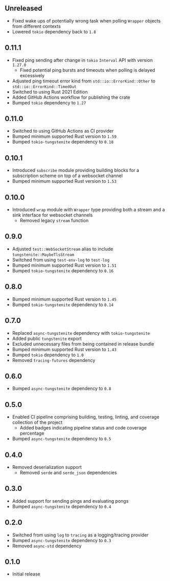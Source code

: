 Unreleased
----------
- Fixed wake ups of potentially wrong task when polling `Wrapper`
  objects from different contexts
- Lowered `tokio` dependency back to `1.8`


0.11.1
------
- Fixed ping sending after change in `tokio` `Interval` API with version
  `1.27.0`
  - Fixed potential ping bursts and timeouts when polling is delayed
    excessively
- Adjusted ping timeout error kind from `std::io::ErrorKind::Other` to
  `std::io::ErrorKind::TimedOut`
- Switched to using Rust 2021 Edition
- Added GitHub Actions workflow for publishing the crate
- Bumped `tokio` dependency to `1.27`


0.11.0
------
- Switched to using GitHub Actions as CI provider
- Bumped minimum supported Rust version to `1.59`
- Bumped `tokio-tungstenite` dependency to `0.18`


0.10.1
------
- Introduced `subscribe` module providing building blocks for a
  subscription scheme on top of a websocket channel
- Bumped minimum supported Rust version to `1.53`


0.10.0
------
- Introduced `wrap` module with `Wrapper` type providing both a stream
  and a sink interface for websocket channels
  - Removed legacy `stream` function


0.9.0
-----
- Adjusted `test::WebSocketStream` alias to include
  `tungstenite::MaybeTlsStream`
- Switched from using `test-env-log` to `test-log`
- Bumped minimum supported Rust version to `1.51`
- Bumped `tokio-tungstenite` dependency to `0.16`


0.8.0
-----
- Bumped minimum supported Rust version to `1.45`
- Bumped `tokio-tungstenite` dependency to `0.14`


0.7.0
-----
- Replaced `async-tungstenite` dependency with `tokio-tungstenite`
- Added public `tungstenite` export
- Excluded unnecessary files from being contained in release bundle
- Bumped minimum supported Rust version to `1.43`
- Bumped `tokio` dependency to `1.0`
- Removed `tracing-futures` dependency


0.6.0
-----
- Bumped `async-tungstenite` dependency to `0.8`


0.5.0
-----
- Enabled CI pipeline comprising building, testing, linting, and
  coverage collection of the project
  - Added badges indicating pipeline status and code coverage percentage
- Bumped `async-tungstenite` dependency to `0.5`


0.4.0
-----
- Removed deserialization support
  - Removed `serde` and `serde_json` dependencies


0.3.0
-----
- Added support for sending pings and evaluating pongs
- Bumped `async-tungstenite` dependency to `0.4`


0.2.0
-----
- Switched from using `log` to `tracing` as a logging/tracing provider
- Bumped `async-tungstenite` dependency to `0.3`
- Removed `async-std` dependency


0.1.0
-----
- Initial release
